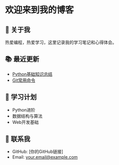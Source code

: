 # 欢迎来到我的博客

## 👋 关于我
热爱编程，热爱学习，这里记录我的学习笔记和心得体会。

## 📚 最近更新
- [Python基础知识总结](python/basics)
- [Git常用命令](tools/git)

## 🌟 学习计划
- Python进阶
- 数据结构与算法
- Web开发基础

## 📮 联系我
- GitHub: [你的GitHub链接]
- Email: your.email@example.com